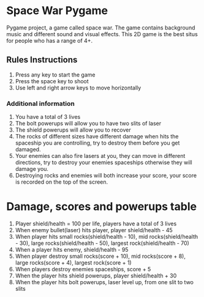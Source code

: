 # Space War Pygame
Pygame project, a game called space war. The game contains background music and different sound and visual effects. This 2D game is the best situs for people who has a range of 4+. 

## Rules Instructions
1. Press any key to start the game
2. Press the space key to shoot
3. Use left and right arrow keys to move horizontally

### Additional information
1. You have a total of 3 lives
2. The bolt powerups will allow you to have two slits of laser
3. The shield powerups will allow you to recover
4. The rocks of different sizes have different damage when hits the spaceship you are controlling, try to destroy them before you get damaged.
5. Your enemies can also fire lasers at you, they can move in different directions, try to destroy your enemies spaceships otherwise they will damage you.
6. Destroying rocks and enemies will both increase your score, your score is recorded on the top of the screen.

# Damage, scores and powerups table
1. Player shield/health = 100 per life, players have a total of 3 lives
2. When enemy bullet(laser) hits player, player shield/health - 45
3. When player hits small rocks(shield/health - 10), mid rocks(shield/health - 30), large rocks(shield/health - 50), largest rock(shield/health - 70)
4. When a player hits enemy, shield/health - 95
5. When player destroy small rocks(score + 10), mid rocks(score + 8), large rocks(score + 4), largest rock(score + 1)
6. When players destroy enemies spaceships, score + 5
7. When the player hits shield powerups, player shield/health + 30
8. When the player hits bolt powerups, laser level up, from one slit to two slits
